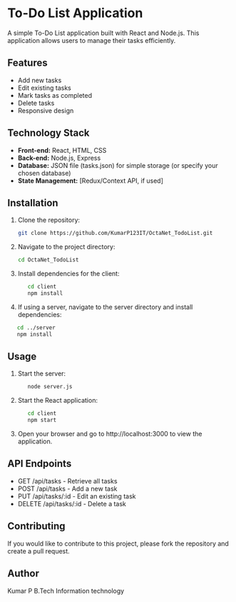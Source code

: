 # To-Do List Application

A simple To-Do List application built with React and Node.js. This application allows users to manage their tasks efficiently.

## Features

- Add new tasks
- Edit existing tasks
- Mark tasks as completed
- Delete tasks
- Responsive design

## Technology Stack

- **Front-end:** React, HTML, CSS
- **Back-end:** Node.js, Express
- **Database:** JSON file (tasks.json) for simple storage (or specify your chosen database)
- **State Management:** [Redux/Context API, if used]

## Installation

1. Clone the repository:

   ```bash
   git clone https://github.com/KumarP123IT/OctaNet_TodoList.git
   ```
2. Navigate to the project directory:

   ```bash
   cd OctaNet_TodoList
   ```

3. Install dependencies for the client:

   ```bash
      cd client
      npm install
   ```

4. If using a server, navigate to the server directory and install dependencies:

```bash
   cd ../server
   npm install
```

## Usage

1. Start the server:

   ```bash
      node server.js
   ```

2. Start the React application:

   ```bash
      cd client
      npm start
   ```

3. Open your browser and go to http://localhost:3000 to view the application.


## API Endpoints

 - GET /api/tasks - Retrieve all tasks
 - POST /api/tasks - Add a new task
 - PUT /api/tasks/:id - Edit an existing task
 - DELETE /api/tasks/:id - Delete a task

## Contributing

  If you would like to contribute to this project, please fork the repository and create a pull request.

## Author 

  Kumar P B.Tech Information technology
